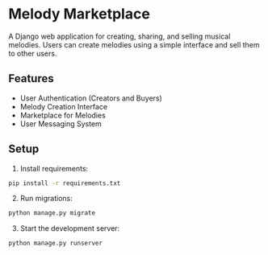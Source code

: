 # Melody Marketplace

A Django web application for creating, sharing, and selling musical melodies. Users can create melodies using a simple interface and sell them to other users.

## Features
- User Authentication (Creators and Buyers)
- Melody Creation Interface
- Marketplace for Melodies
- User Messaging System

## Setup
1. Install requirements:
```bash
pip install -r requirements.txt
```

2. Run migrations:
```bash
python manage.py migrate
```

3. Start the development server:
```bash
python manage.py runserver
```
